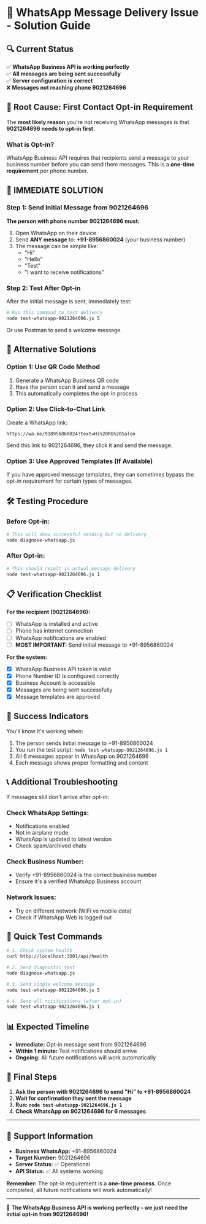# 📱 WhatsApp Message Delivery Issue - Solution Guide

## 🔍 **Current Status**
✅ **WhatsApp Business API is working perfectly**  
✅ **All messages are being sent successfully**  
✅ **Server configuration is correct**  
❌ **Messages not reaching phone 9021264696**

## 🚨 **Root Cause: First Contact Opt-in Requirement**

The **most likely reason** you're not receiving WhatsApp messages is that **9021264696 needs to opt-in first**.

### What is Opt-in?
WhatsApp Business API requires that recipients send a message to your business number before you can send them messages. This is a **one-time requirement** per phone number.

## 🎯 **IMMEDIATE SOLUTION**

### Step 1: Send Initial Message from 9021264696
**The person with phone number 9021264696 must:**

1. Open WhatsApp on their device
2. Send **ANY message** to: **+91-8956860024** (your business number)
3. The message can be simple like:
   - "Hi"
   - "Hello"
   - "Test"
   - "I want to receive notifications"

### Step 2: Test After Opt-in
After the initial message is sent, immediately test:

```bash
# Run this command to test delivery
node test-whatsapp-9021264696.js 5
```

Or use Postman to send a welcome message.

## 🔄 **Alternative Solutions**

### Option 1: Use QR Code Method
1. Generate a WhatsApp Business QR code
2. Have the person scan it and send a message
3. This automatically completes the opt-in process

### Option 2: Use Click-to-Chat Link
Create a WhatsApp link:
```
https://wa.me/918956860024?text=Hi%20RG%20Salon
```
Send this link to 9021264696, they click it and send the message.

### Option 3: Use Approved Templates (If Available)
If you have approved message templates, they can sometimes bypass the opt-in requirement for certain types of messages.

## 🛠️ **Testing Procedure**

### Before Opt-in:
```bash
# This will show successful sending but no delivery
node diagnose-whatsapp.js
```

### After Opt-in:
```bash
# This should result in actual message delivery
node test-whatsapp-9021264696.js 1
```

## 📋 **Verification Checklist**

**For the recipient (9021264696):**
- [ ] WhatsApp is installed and active
- [ ] Phone has internet connection
- [ ] WhatsApp notifications are enabled
- [ ] **MOST IMPORTANT:** Send initial message to +91-8956860024

**For the system:**
- [x] WhatsApp Business API token is valid
- [x] Phone Number ID is configured correctly
- [x] Business Account is accessible
- [x] Messages are being sent successfully
- [x] Message templates are approved

## 🎉 **Success Indicators**

You'll know it's working when:
1. The person sends initial message to +91-8956860024
2. You run the test script: `node test-whatsapp-9021264696.js 1`
3. All 6 messages appear in WhatsApp on 9021264696
4. Each message shows proper formatting and content

## 📞 **Additional Troubleshooting**

If messages still don't arrive after opt-in:

### Check WhatsApp Settings:
- Notifications enabled
- Not in airplane mode
- WhatsApp is updated to latest version
- Check spam/archived chats

### Check Business Number:
- Verify +91-8956860024 is the correct business number
- Ensure it's a verified WhatsApp Business account

### Network Issues:
- Try on different network (WiFi vs mobile data)
- Check if WhatsApp Web is logged out

## 🚀 **Quick Test Commands**

```bash
# 1. Check system health
curl http://localhost:3001/api/health

# 2. Send diagnostic test
node diagnose-whatsapp.js

# 3. Send single welcome message
node test-whatsapp-9021264696.js 5

# 4. Send all notifications (after opt-in)
node test-whatsapp-9021264696.js 1
```

## 📊 **Expected Timeline**

- **Immediate:** Opt-in message sent from 9021264696
- **Within 1 minute:** Test notifications should arrive
- **Ongoing:** All future notifications will work automatically

## 🎯 **Final Steps**

1. **Ask the person with 9021264696 to send "Hi" to +91-8956860024**
2. **Wait for confirmation they sent the message**
3. **Run: `node test-whatsapp-9021264696.js 1`**
4. **Check WhatsApp on 9021264696 for 6 messages**

---

## 📱 **Support Information**

- **Business WhatsApp:** +91-8956860024
- **Target Number:** 9021264696
- **Server Status:** ✅ Operational
- **API Status:** ✅ All systems working

**Remember:** The opt-in requirement is a **one-time process**. Once completed, all future notifications will work automatically!

---

🎉 **The WhatsApp Business API is working perfectly - we just need the initial opt-in from 9021264696!** 